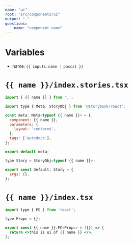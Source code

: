 ```yaml
---
name: "ui"
root: "src/components/ui"
output: "."
questions:
    name: "component name"
---
```


# Variables

-   name: `{{ inputs.name | pascal }}`

# `{{ name }}/index.stories.tsx`

```jsx
import { {{ name }} } from '.';

import type { Meta, StoryObj } from '@storybook/react';

const meta: Meta<typeof {{ name }}> = {
  component: {{ name }},
  parameters: {
    layout: 'centered',
  },
  tags: ['autodocs'],
};

export default meta;

type Story = StoryObj<typeof {{ name }}>;

export const Default: Story = {
  args: {},
};

```

# `{{ name }}/index.tsx`

```jsx
import type { FC } from 'react';

type Props = {};

export const {{ name }}:FC<Props> = ({}) => {
  return <>this is ui of {{ name }} </>;
};

```
